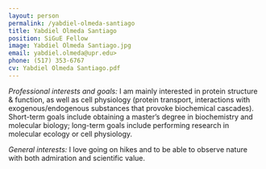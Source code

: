 ```yaml
---
layout: person
permalink: /yabdiel-olmeda-santiago
title: Yabdiel Olmeda Santiago
position: SiGuE Fellow
image: Yabdiel Olmeda Santiago.jpg
email: yabdiel.olmeda@upr.edu>
phone: (517) 353-6767 
cv: Yabdiel Olmeda Santiago.pdf
---
```


*Professional interests and goals:* I am mainly interested in protein structure & function, as well as cell physiology (protein transport, interactions with exogenous/endogenous substances that provoke biochemical cascades). Short-term goals include obtaining a master’s degree in biochemistry and molecular biology; long-term goals include performing research in molecular ecology or cell physiology.

*General interests:*  I love going on hikes and to be able to observe nature with both admiration and scientific value.